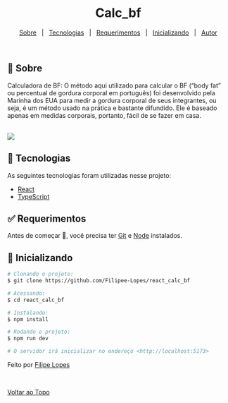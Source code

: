 


<div align="center" id="top">  
</div>
<h1 align="center">Calc_bf</h1> 


<p align="center">
  <a href="#dart-about">Sobre</a> &#xa0; | &#xa0; 
  <a href="#rocket-technologies">Tecnologias</a> &#xa0; | &#xa0;
  <a href="#white_check_mark-requirements">Requerimentos</a> &#xa0; | &#xa0;
  <a href="#checkered_flag-starting">Inicializando</a> &#xa0; | &#xa0;
  <a href="https://github.com/Filipee-Lopes" target="_blank">Autor</a>
</p>

<br>

## :dart: Sobre ##

<p>
Calculadora de BF:
O método aqui utilizado para calcular o BF (“body fat” ou percentual de gordura corporal em português) foi desenvolvido pela Marinha dos EUA para medir a gordura corporal de seus integrantes, ou seja, é um método usado na prática e bastante difundido. Ele é baseado apenas em medidas corporais, portanto, fácil de se fazer em casa.
 
</p>
<br>
<img src="./public/readmi/devices_mockup.png" />

## :rocket: Tecnologias ##

As seguintes tecnologias foram utilizadas nesse projeto:

- [React](https://pt-br.reactjs.org/)
- [TypeScript](https://www.typescriptlang.org/)

## :white_check_mark: Requerimentos ##

Antes de começar :checkered_flag:, você precisa ter [Git](https://git-scm.com) e [Node](https://nodejs.org/en/) instalados.

## :checkered_flag: Inicializando ##

```bash
# Clonando o projeto:
$ git clone https://github.com/Filipee-Lopes/react_calc_bf

# Acessando:
$ cd react_calc_bf

# Instalando:
$ npm install

# Rodando o projeto:
$ npm run dev

# O servidor irá inicializar no endereço <http://localhost:5173>
```


Feito por <a href="https://github.com/Filipee-Lopes" target="_blank">Filipe Lopes</a>

&#xa0;

<a href="#top">Voltar ao Topo</a>
